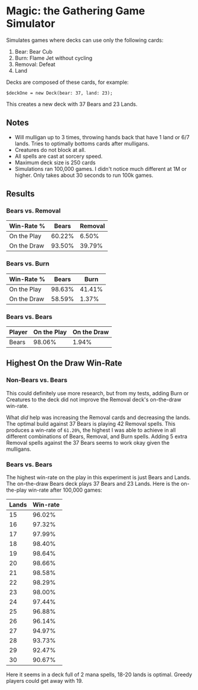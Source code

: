 # Magic: the Gathering Game Simulator

Simulates games where decks can use only the following cards:

1. Bear: Bear Cub
2. Burn: Flame Jet without cycling
3. Removal: Defeat
4. Land

Decks are composed of these cards, for example:

```
$deckOne = new Deck(bear: 37, land: 23);
```

This creates a new deck with 37 Bears and 23 Lands.

## Notes

* Will mulligan up to 3 times, throwing hands back that have 1 land or 6/7 lands. Tries to optimally bottoms cards after mulligans.
* Creatures do not block at all.
* All spells are cast at sorcery speed.
* Maximum deck size is 250 cards
* Simulations ran 100,000 games. I didn't notice much different at 1M or higher. Only takes about 30 seconds to run 100k games.

## Results

### Bears vs. Removal

| Win-Rate %  | Bears  | Removal |
| ----------- | ------ | ------- |
| On the Play | 60.22% | 6.50%   |
| On the Draw | 93.50% | 39.79%  |

### Bears vs. Burn

| Win-Rate %  | Bears  | Burn   |
| ----------- | ------ | ------ |
| On the Play | 98.63% | 41.41% |
| On the Draw | 58.59% | 1.37%  |

### Bears vs. Bears

| Player   | On the Play | On the Draw |
| -------- | ----------- | ----------- |
| Bears    | 98.06%      | 1.94%       |

## Highest On the Draw Win-Rate

### Non-Bears vs. Bears

This could definitely use more research, but from my tests, adding Burn or Creatures
to the deck did not improve the Removal deck's on-the-draw win-rate.

What _did_ help was increasing the Removal cards and decreasing the lands.
The optimal build against 37 Bears is playing 42 Removal spells. This produces
a win-rate of `61.20%`, the highest I was able to achieve in all different
combinations of Bears, Removal, and Burn spells. Adding 5 extra Removal spells
against the 37 Bears seems to work okay given the mulligans.

### Bears vs. Bears

The highest win-rate on the play in this experiment is just Bears and Lands.
The on-the-draw Bears deck plays 37 Bears and 23 Lands.
Here is the on-the-play win-rate after 100,000 games:

| Lands | Win-rate |
| ----- | -------- |
| 15    | 96.02%   |
| 16    | 97.32%   |
| 17    | 97.99%   |
| 18    | 98.40%   |
| 19    | 98.64%   |
| 20    | 98.66%   |
| 21    | 98.58%   |
| 22    | 98.29%   |
| 23    | 98.00%   |
| 24    | 97.44%   |
| 25    | 96.88%   |
| 26    | 96.14%   |
| 27    | 94.97%   |
| 28    | 93.73%   |
| 29    | 92.47%   |
| 30    | 90.67%   |

Here it seems in a deck full of 2 mana spells, 18-20 lands is optimal. Greedy players could get away with 19.

